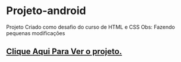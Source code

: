 # Projeto-android
Projeto Criado como desafio do curso de HTML e CSS
Obs: Fazendo pequenas modificações
<h2><a href="https://evertonroy.github.io/Projeto-android/">Clique Aqui Para Ver o projeto.</a></h2>
